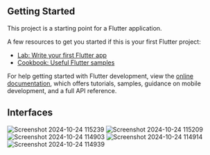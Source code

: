 
## Getting Started

This project is a starting point for a Flutter application.

A few resources to get you started if this is your first Flutter project:

- [Lab: Write your first Flutter app](https://docs.flutter.dev/get-started/codelab)
- [Cookbook: Useful Flutter samples](https://docs.flutter.dev/cookbook)

For help getting started with Flutter development, view the
[online documentation](https://docs.flutter.dev/), which offers tutorials,
samples, guidance on mobile development, and a full API reference.


## Interfaces
![Screenshot 2024-10-24 115239](https://github.com/user-attachments/assets/b4cd2ffc-8e27-4649-9110-afb82cc32892)
![Screenshot 2024-10-24 115209](https://github.com/user-attachments/assets/b48fc3e1-0ebe-4e26-8f4a-27d5f4327df2)
![Screenshot 2024-10-24 114903](https://github.com/user-attachments/assets/5c2c9232-487e-41b7-8f48-b923fe5a3750)
![Screenshot 2024-10-24 114914](https://github.com/user-attachments/assets/8c38cbe2-ab57-40b2-a0c9-013991149a77)
![Screenshot 2024-10-24 114939](https://github.com/user-attachments/assets/46dbc726-512b-4b1d-ad11-fe535bd13f7b)
